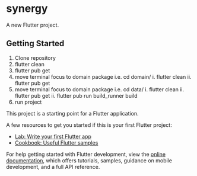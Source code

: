 # synergy

A new Flutter project.

## Getting Started


1. Clone repository
2. flutter clean
3. flutter pub get
4. move terminal focus to domain package i.e. cd domain/
   i. flutter clean
   ii. flutter pub get
5. move terminal focus to domain package i.e. cd data/ 
   i. flutter clean
   ii. flutter pub get
   ii. flutter pub run build_runner build
6. run project   





This project is a starting point for a Flutter application.

A few resources to get you started if this is your first Flutter project:

- [Lab: Write your first Flutter app](https://docs.flutter.dev/get-started/codelab)
- [Cookbook: Useful Flutter samples](https://docs.flutter.dev/cookbook)

For help getting started with Flutter development, view the
[online documentation](https://docs.flutter.dev/), which offers tutorials,
samples, guidance on mobile development, and a full API reference.
